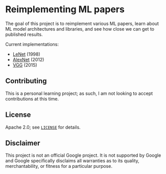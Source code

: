 # Reimplementing ML papers

The goal of this project is to reimplement various ML papers, learn about ML
model architectures and libraries, and see how close we can get to published
results.

Current implementations:

* [LeNet](lenet) (1998)
* [AlexNet](alexnet) (2012)
* [VGG](vgg) (2015)

## Contributing

This is a personal learning project; as such, I am not looking to accept
contributions at this time.

## License

Apache 2.0; see [`LICENSE`](LICENSE) for details.

## Disclaimer

This project is not an official Google project. It is not supported by Google
and Google specifically disclaims all warranties as to its quality,
merchantability, or fitness for a particular purpose.

